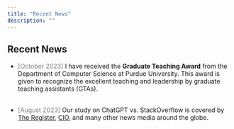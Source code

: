 ```yaml
---
title: "Recent News"
description: ""
---
```



## Recent News


* <span style="color: gray;">[October 2023]</span> I have received the **Graduate Teaching Award** from the Department of Computer Science at Purdue University. This award is given to recognize the excellent teaching and leadership by graduate teaching assistants (GTAs).
<br> <br>

* <span style="color: gray;">[August 2023]</span> Our study on ChatGPT vs. StackOverflow is covered by [The Register](https://www.theregister.com/2023/08/07/chatgpt_stack_overflow_ai/), [CIO](https://www.cio-online.com/actualites/lire-des-erreurs-issues-de-l-ia-vont-se-glisser-dans-les-logiciels-commerciaux-15115.html), and many other news media around the globe.
<br>
